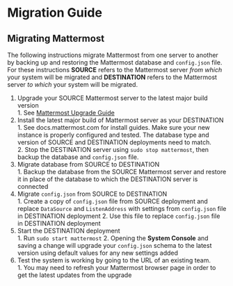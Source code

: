 # Migration Guide 

## Migrating Mattermost 

The following instructions migrate Mattermost from one server to another by backing up and restoring the Mattermost database and `config.json` file. For these instructions **SOURCE** refers to the Mattermost server _from which_ your system will be migrated and **DESTINATION** refers to the Mattermost server _to which_ your system will be migrated. 

1. Upgrade your SOURCE Mattermost server to the latest major build version  
         1. See [Mattermost Upgrade Guide](upgrade.md)
2. Install the latest major build of Mattermost server as your DESTINATION   
         1. See docs.mattermost.com for install guides. Make sure your new instance is properly configured and tested. The database type and version of SOURCE and DESTINATION deployments need to match.  
         2. Stop the DESTINATION server using `sudo stop mattermost`, then backup the database and `config.json` file.
3. Migrate database from SOURCE to DESTINATION  
         1. Backup the database from the SOURCE Mattermost server and restore it in place of the database to which the DESTINATION server is connected
4. Migrate `config.json` from SOURCE to DESTINATION  
         1. Create a copy of `config.json` file from SOURCE deployment and replace `DataSource` and `ListenAddress` with settings from `config.json` file in DESTINATION deployment
         2. Use this file to replace `config.json` file in DESTINATION deployment
5. Start the DESTINATION deployment  
         1. Run `sudo start mattermost`
         2. Opening the **System Console** and saving a change will upgrade your `config.json` schema to the latest version using default values for any new settings added
6. Test the system is working by going to the URL of an existing team.   
         1. You may need to refresh your Mattermost browser page in order to get the latest updates from the upgrade
 
